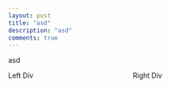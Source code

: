 ```yaml
---
layout: post
title: "asd"
description: "asd"
comments: true
---
```


asd



<html>
<head></head>
 <body>
    <div style="width: 100%;">
        <div style="width: 50%; height: 100px; float: left; "> 
            Left Div 
        </div>
        <div style="margin-left: 50%; height: 100px; "> 
            Right Div
        </div>
    </div>
 </body>
</html>
